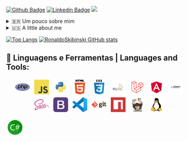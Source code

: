 [![Github Badge](https://img.shields.io/badge/-Github-000?style=flat-square&logo=Github&logoColor=white&link=https://github.com/ronaldoskibinski)](https://github.com/ronaldoskibinski)
[![Linkedin Badge](https://img.shields.io/badge/-LinkedIn-blue?style=flat-square&logo=Linkedin&logoColor=white&link=https://www.linkedin.com/in/ronaldo-skibinski-982580150//)](https://www.linkedin.com/in/ronaldo-skibinski-982580150//)
![](https://visitor-badge.laobi.icu/badge?page_id=ronaldoskibinski.ronaldoskibinski)

<details>
<summary>🇧🇷 Um pouco sobre mim</summary>
<p>
  
Sempre fui muito ligado com tecnologia, desde a minha infância.. Desenvolvia projetinhos de Jogos e sempre me dediquei muito para ser alguém que realmente
faça a diferença na area, ou seja, Legendário!

Me adapto facilmente e trabalho muito bem em equipe! Uma das coisas que mais gosto é ajudar os outros e Aprender também.

Valorizo muito a transparência, a sinceridade e a honestidade, seja para assumir responsabilidades ou problemas, seja para assumir limitações ou dificuldades.

Sou extrovertido e muito sociavel, faço amigos facilmente..

Como Hobbie, adoro passar um tempo dentro da Música, aprendendo diversos instrumentos e cantando; Ler (Livros de auto ajuda como Quem Pensa Enriquece);
Caminhar ao Ar Livre e passar um tempo com a familia.

Amo criar conteúdo também! Você pode acompanhar meu TikTok: https://www.tiktok.com/@ron.alds

📫 ronaldoskibinski@gmail.com
📜 https://www.tiktok.com/@ron.alds
</p>
</details>

<details>
<summary>🇺🇸 A little about me</summary>
<p>
  
I have always been very connected to technology since my childhood.. I developed little game projects and I always dedicated myself a lot to be someone who really
make a difference in the area, that is, Legendary!

I adapt easily and work very well in a team! One of the things I enjoy most is helping others and learning too.

I highly value transparency, sincerity and honesty, whether to assume responsibilities or problems, or to assume limitations or difficulties.

I am outgoing and very sociable, I make friends easily..

As a Hobbie, I love spending time in Music, learning different instruments and singing; Read (Self-help books like Think and Grow Rich);
Walking outdoors and spending time with the family.

Call me to say hello!!

📫 ronaldoskibinski@gmail.com
📜 https://www.tiktok.com/@ron.alds
</p>
</details>

[![Top Langs](https://github-readme-stats.vercel.app/api/top-langs/?username=ronaldoskibinski&langs_count=8&layout=compact&theme=vue&locale=pt-Br)](https://github.com/ronaldoskibinski/github-readme-stats)
[![RonaldoSkibinski GitHub stats](https://github-readme-stats.vercel.app/api?username=ronaldoskibinski&include_all_commits=true&count_private=true&theme=vue&show_icons=true&locale=pt-Br)](https://github.com/ronaldoskibinski/github-readme-stats)

## 🧰 Linguagens e Ferramentas | Languages and Tools:
<p align="center">
<img src="https://raw.githubusercontent.com/github/explore/80688e429a7d4ef2fca1e82350fe8e3517d3494d/topics/php/php.png" alt="PHP" height="40" style="vertical-align:top; margin:4px">
<img src="https://raw.githubusercontent.com/github/explore/80688e429a7d4ef2fca1e82350fe8e3517d3494d/topics/javascript/javascript.png" alt="Javascript" height="40" style="vertical-align:top; margin:4px">
<img src="https://raw.githubusercontent.com/github/explore/80688e429a7d4ef2fca1e82350fe8e3517d3494d/topics/python/python.png" alt="Python" height="40" style="vertical-align:top; margin:4px">
<img src="https://raw.githubusercontent.com/github/explore/80688e429a7d4ef2fca1e82350fe8e3517d3494d/topics/html/html.png" alt="HTML" height="40" style="vertical-align:top; margin:4px">
<img src="https://raw.githubusercontent.com/github/explore/80688e429a7d4ef2fca1e82350fe8e3517d3494d/topics/css/css.png" alt="CSS" height="40" style="vertical-align:top; margin:4px">
<img src="https://raw.githubusercontent.com/github/explore/80688e429a7d4ef2fca1e82350fe8e3517d3494d/topics/mysql/mysql.png" alt="MySQL" height="40" style="vertical-align:top; margin:4px">
<img src="https://raw.githubusercontent.com/github/explore/80688e429a7d4ef2fca1e82350fe8e3517d3494d/topics/laravel/laravel.png" alt="Laravel" height="40" style="vertical-align:top; margin:4px">
<img src="https://raw.githubusercontent.com/github/explore/80688e429a7d4ef2fca1e82350fe8e3517d3494d/topics/angular/angular.png" alt="Angular" height="40" style="vertical-align:top; margin:4px">
<img src="https://raw.githubusercontent.com/github/explore/80688e429a7d4ef2fca1e82350fe8e3517d3494d/topics/jquery/jquery.png" alt="jQuery" height="40" style="vertical-align:top; margin:4px">
<img src="https://raw.githubusercontent.com/github/explore/80688e429a7d4ef2fca1e82350fe8e3517d3494d/topics/sass/sass.png" alt="Sass" height="40" style="vertical-align:top; margin:4px">
<img src="https://raw.githubusercontent.com/github/explore/80688e429a7d4ef2fca1e82350fe8e3517d3494d/topics/bootstrap/bootstrap.png" alt="Bootstrap" height="40" style="vertical-align:top; margin:4px">
<img src="https://raw.githubusercontent.com/github/explore/80688e429a7d4ef2fca1e82350fe8e3517d3494d/topics/visual-studio-code/visual-studio-code.png" alt="VS Code" height="40" style="vertical-align:top; margin:4px">
<img src="https://raw.githubusercontent.com/github/explore/80688e429a7d4ef2fca1e82350fe8e3517d3494d/topics/git/git.png" alt="Git" height="40" style="vertical-align:top; margin:4px">
<img src="https://raw.githubusercontent.com/github/explore/80688e429a7d4ef2fca1e82350fe8e3517d3494d/topics/npm/npm.png" alt="NPM" height="40" style="vertical-align:top; margin:4px">
<img src="https://raw.githubusercontent.com/github/explore/80688e429a7d4ef2fca1e82350fe8e3517d3494d/topics/composer/composer.png" alt="Composer" height="40" style="vertical-align:top; margin:4px">
<img src="https://raw.githubusercontent.com/github/explore/80688e429a7d4ef2fca1e82350fe8e3517d3494d/topics/linux/linux.png" alt="Linux" height="40" style="vertical-align:top; margin:4px">
</p>
<img src="https://raw.githubusercontent.com/github/explore/80688e429a7d4ef2fca1e82350fe8e3517d3494d/topics/csharp/csharp.png" alt="Linux" height="40" style="vertical-align:top; margin:4px">
</p>


